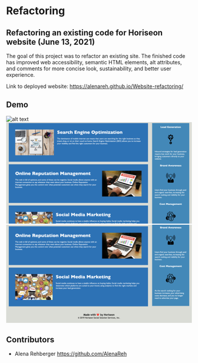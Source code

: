 # Refactoring

## Refactoring an existing code for Horiseon website (June 13, 2021)

The goal of this project was to refactor an existing site. The finished code has improved web accessibility, semantic HTML elements, alt attributes, and comments for more concise look, sustainability, and better user experience. 

Link to deployed website:
https://alenareh.github.io/Website-refactoring/

## Demo

![alt text](assets/images/demo.png)
![alt text](assets/images/demo2.png)
![alt text](assets/images/demo3.png)


## Contributors

- Alena Rehberger <https://github.com/AlenaReh>